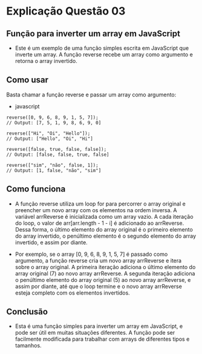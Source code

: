 # Explicação Questão 03

## Função para inverter um array em JavaScript

- Este é um exemplo de uma função simples escrita em JavaScript que inverte um array. A função reverse recebe um array como argumento e retorna o array invertido.

## Como usar

Basta chamar a função reverse e passar um array como argumento:

- javascript

```
reverse([0, 9, 6, 8, 9, 1, 5, 7]);
// Output: [7, 5, 1, 9, 8, 6, 9, 0]

reverse(["Hi", "Oi", "Hello"]);
// Output: ["Hello", "Oi", "Hi"]

reverse([false, true, false, false]);
// Output: [false, false, true, false]

reverse(["sim", "não", false, 1]);
// Output: [1, false, "não", "sim"]
```

## Como funciona

- A função reverse utiliza um loop for para percorrer o array original e preencher um novo array com os elementos na ordem inversa. A variável arrReverse é inicializada como um array vazio. A cada iteração do loop, o valor de arr[arr.length - 1 - i] é adicionado ao arrReverse. Dessa forma, o último elemento do array original é o primeiro elemento do array invertido, o penúltimo elemento é o segundo elemento do array invertido, e assim por diante.

- Por exemplo, se o array [0, 9, 6, 8, 9, 1, 5, 7] é passado como argumento, a função reverse cria um novo array arrReverse e itera sobre o array original. A primeira iteração adiciona o último elemento do array original (7) ao novo array arrReverse. A segunda iteração adiciona o penúltimo elemento do array original (5) ao novo array arrReverse, e assim por diante, até que o loop termine e o novo array arrReverse esteja completo com os elementos invertidos.

## Conclusão

- Esta é uma função simples para inverter um array em JavaScript, e pode ser útil em muitas situações diferentes. A função pode ser facilmente modificada para trabalhar com arrays de diferentes tipos e tamanhos.
